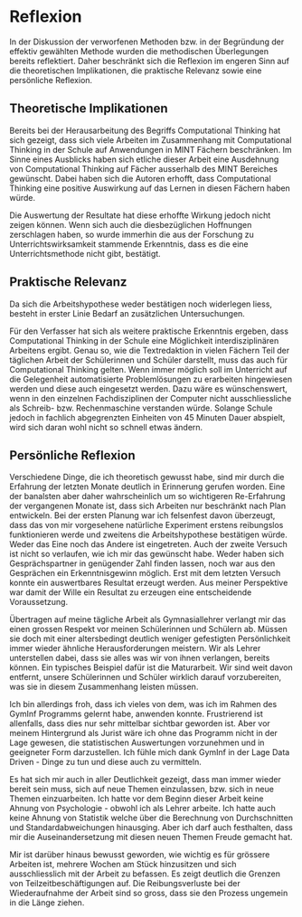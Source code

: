 # Reflexion

In der Diskussion der verworfenen Methoden bzw. in der Begründung der
effektiv gewählten Methode wurden die methodischen Überlegungen bereits
reflektiert. Daher beschränkt sich die Reflexion im engeren Sinn auf die
theoretischen Implikationen, die praktische Relevanz
sowie eine persönliche Reflexion.

## Theoretische Implikationen

Bereits bei der Herausarbeitung des Begriffs Computational Thinking hat
sich gezeigt, dass sich viele Arbeiten im Zusammenhang mit Computational
Thinking in der Schule auf Anwendungen in MINT Fächern beschränken. Im
Sinne eines Ausblicks haben sich etliche dieser Arbeit eine Ausdehnung
von Computational Thinking auf Fächer ausserhalb des MINT Bereiches
gewünscht. Dabei haben sich die Autoren erhofft, dass Computational
Thinking eine positive Auswirkung auf das Lernen in diesen Fächern haben
würde.

Die Auswertung der Resultate hat diese erhoffte Wirkung jedoch nicht
zeigen können. Wenn sich auch die diesbezüglichen Hoffnungen zerschlagen
haben, so wurde immerhin die aus der Forschung zu Unterrichtswirksamkeit
stammende Erkenntnis, dass es die eine Unterrichtsmethode nicht gibt,
bestätigt.

## Praktische Relevanz

Da sich die Arbeitshypothese weder bestätigen noch widerlegen liess,
besteht in erster Linie Bedarf an zusätzlichen Untersuchungen.

Für den Verfasser hat sich als weitere praktische Erkenntnis ergeben,
dass Computational Thinking in der Schule eine Möglichkeit
interdisziplinären Arbeitens ergibt. Genau so, wie die Textredaktion in
vielen Fächern Teil der täglichen Arbeit der Schülerinnen und Schüler
darstellt, muss das auch für Computational Thinking gelten. Wenn immer
möglich soll im Unterricht auf die Gelegenheit automatisierte
Problemlösungen zu erarbeiten hingewiesen werden und diese auch
eingesetzt werden. Dazu wäre es wünschenswert, wenn in den einzelnen
Fachdisziplinen der Computer nicht ausschliessliche als Schreib- bzw.
Rechenmaschine verstanden würde. Solange Schule jedoch in fachlich
abgegrenzten Einheiten von 45 Minuten Dauer abspielt, wird sich daran
wohl nicht so schnell etwas ändern.

## Persönliche Reflexion

Verschiedene Dinge, die ich theoretisch gewusst habe, sind mir durch die
Erfahrung der letzten Monate deutlich in Erinnerung gerufen worden. Eine
der banalsten aber daher wahrscheinlich um so wichtigeren Re-Erfahrung
der vergangenen Monate ist, dass sich Arbeiten nur beschränkt nach Plan
entwickeln. Bei der ersten Planung war ich felsenfest davon überzeugt,
dass das von mir vorgesehene natürliche Experiment erstens reibungslos funktionieren
werde und zweitens die Arbeitshypothese bestätigen würde. Weder das Eine
noch das Andere ist eingetreten. Auch der zweite Versuch ist nicht so
verlaufen, wie ich mir das gewünscht habe. Weder haben sich
Gesprächspartner in genügender Zahl finden lassen, noch war aus den
Gesprächen ein Erkenntnisgewinn möglich. Erst mit dem letzten Versuch
konnte ein auswertbares Resultat erzeugt werden. Aus meiner Perspektive
war damit der Wille ein Resultat zu erzeugen eine entscheidende
Voraussetzung.

Übertragen auf meine tägliche Arbeit als Gymnasiallehrer verlangt mir
das einen grossen Respekt vor meinen Schülerinnen und Schülern ab.
Müssen sie doch mit einer altersbedingt deutlich weniger gefestigten
Persönlichkeit immer wieder ähnliche Herausforderungen meistern. Wir als
Lehrer unterstellen dabei, dass sie alles was wir von ihnen verlangen,
bereits können. Ein typisches Beispiel dafür ist die Maturarbeit. Wir
sind weit davon entfernt, unsere Schülerinnen und Schüler wirklich
darauf vorzubereiten, was sie in diesem Zusammenhang leisten müssen.

Ich bin allerdings froh, dass ich vieles von dem, was ich im Rahmen des
GymInf Programms gelernt habe, anwenden konnte. Frustrierend ist
allenfalls, dass dies nur sehr mittelbar sichtbar geworden ist. Aber vor
meinem Hintergrund als Jurist wäre ich ohne das Programm nicht in der
Lage gewesen, die statistischen Auswertungen vorzunehmen und in
geeigneter Form darzustellen. Ich fühle mich dank GymInf in der Lage
Data Driven - Dinge zu tun und diese auch zu vermitteln.

Es hat sich mir auch in aller Deutlichkeit gezeigt, dass man immer
wieder bereit sein muss, sich auf neue Themen einzulassen, bzw. sich in
neue Themen einzuarbeiten. Ich hatte vor dem Beginn dieser Arbeit keine
Ahnung von Psychologie - obwohl ich als Lehrer arbeite. Ich hatte auch
keine Ahnung von Statistik welche über die Berechnung von Durchschnitten
und Standardabweichungen hinausging. Aber ich darf auch festhalten,
dass mir die Auseinandersetzung mit diesen neuen Themen Freude gemacht
hat.

Mir ist darüber hinaus bewusst geworden, wie wichtig es für grössere
Arbeiten ist, mehrere Wochen am Stück hinzusitzen und sich
ausschliesslich mit der Arbeit zu befassen. Es zeigt deutlich die
Grenzen von Teilzeitbeschäftigungen auf. Die Reibungsverluste bei der
Wiederaufnahme der Arbeit sind so gross, dass sie den Prozess ungemein
in die Länge ziehen.
